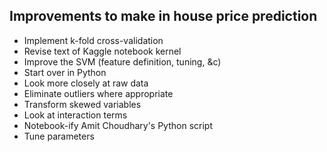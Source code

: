 ## Improvements to make in house price prediction
- Implement k-fold cross-validation
- Revise text of Kaggle notebook kernel
- Improve the SVM (feature definition, tuning, &c)
- Start over in Python
- Look more closely at raw data
- Eliminate outliers where appropriate
- Transform skewed variables
- Look at interaction terms
- Notebook-ify Amit Choudhary's Python script
- Tune parameters
